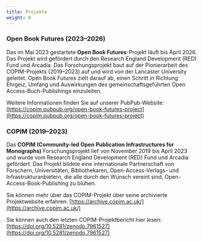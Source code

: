 ```yaml
---
title: Projekte
weight: 8
---
```


### Open Book Futures (2023–2026)

Das im Mai 2023 gestartete **Open Book Futures**-Projekt läuft bis April 2026. Das Projekt wird gefördert durch den Research England Development (RED) Fund und Arcadia. Das Forschungsprojekt baut auf der Pionierarbeit des COPIM-Projekts (2019–2023) auf und wird von der Lancaster University geleitet. Open Book Futures zielt darauf ab, einen Schritt in Richtung Ehrgeiz, Umfang und Auswirkungen des gemeinschaftsgeführten Open Access-Buch-Publishings einzuleiten.

Weitere Informationen finden Sie auf unserer PubPub-Website: [https://copim.pubpub.org/open-book-futures-project](https://copim.pubpub.org/open-book-futures-project)

### COPIM (2019–2023)

Das **COPIM (Community-led Open Publication Infrastructures for Monographs)** Forschungsprojekt lief von November 2019 bis April 2023 und wurde vom Research England Development (RED) Fund und Arcadia gefördert. Das Projekt bildete eine internationale Partnerschaft von Forschern, Universitäten, Bibliothekaren, Open-Access-Verlags- und Infrastrukturanbietern, die alle durch den Wunsch vereint sind, Open-Access-Book-Publishing zu blühen.

Sie können mehr über das COPIM-Projekt über seine archivierte Projektwebsite erfahren: [https://archive.copim.ac.uk/](https://archive.copim.ac.uk/)

Sie können auch den letzten COPIM-Projektbericht hier lesen: [https://doi.org/10.5281/zenodo.7961527](https://doi.org/10.5281/zenodo.7961527)